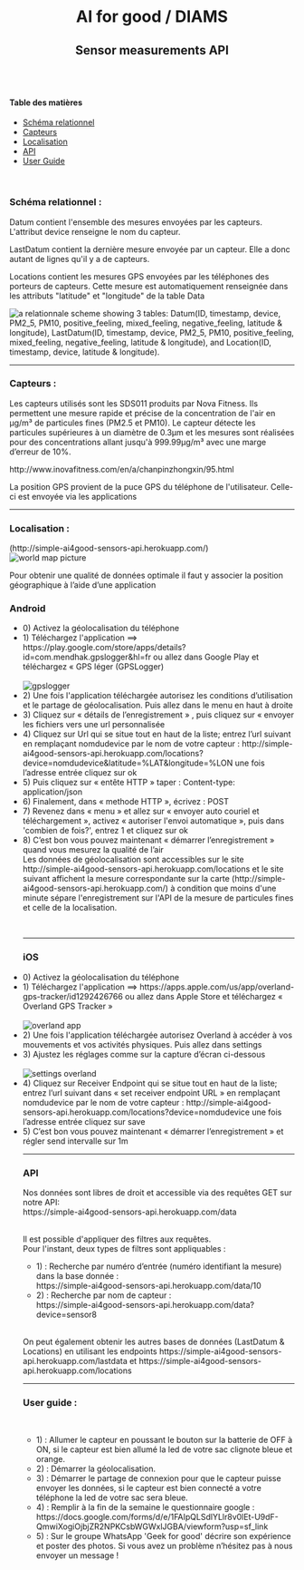 <h1 align="center">AI for good / DIAMS</h1>
<h2 align="center">Sensor measurements API</h2>

<br />
<br />
<h4>Table des matières</h4>
<ul>
<li><a href="#scheme">Schéma relationnel</a></li>
<li><a href="#sensors">Capteurs</a></li>
<li><a href="#locations">Localisation</a></li>
<li><a href="#api">API</a></li>
<li><a href="#userguide">User Guide</a></li>

</ul>
<br />
<h3 name="scheme">Schéma relationnel :</h3>
<p> Datum contient l'ensemble des mesures envoyées par les capteurs. L'attribut device renseigne le nom du capteur. </p>
<p> LastDatum contient la dernière mesure envoyée par un capteur. Elle a donc autant de lignes qu'il y a de capteurs. </p>
<p> Locations contient les mesures GPS envoyées par les téléphones des porteurs de capteurs. Cette mesure est automatiquement renseignée dans les attributs "latitude" et "longitude" de la table Data </p>

<img src="https://zupimages.net/up/19/29/09qm.jpg" alt="a relationnale scheme showing 3 tables: Datum(ID, timestamp, device, PM2_5, PM10, positive_feeling, mixed_feeling, negative_feeling, latitude & longitude), LastDatum(ID, timestamp, device, PM2_5, PM10, positive_feeling, mixed_feeling, negative_feeling, latitude & longitude), and Location(ID, timestamp, device, latitude & longitude).">
<br />
<hr />
<h3 name="sensors">Capteurs :</h3>
<p>Les capteurs utilisés sont les SDS011 produits par Nova Fitness. Ils permettent une mesure rapide et précise de la concentration de l'air en μg/m³ de particules fines (PM2.5 et PM10).
Le capteur détecte les particules supérieures à un diamètre de 0.3μm et les mesures sont réalisées pour des concentrations allant jusqu'à 999.99μg/m³ avec une marge d’erreur de 10%.</p>
<p> http://www.inovafitness.com/en/a/chanpinzhongxin/95.html </p>
<p> La position GPS provient de la puce GPS du téléphone de l'utilisateur. Celle-ci est envoyée via les applications 

<br />
<hr />
<h3 name="locations">Localisation :</h3>(http://simple-ai4good-sensors-api.herokuapp.com/)</br>
<img src='https://zupimages.net/up/19/29/8be3.jpg' alt='world map picture' />
<p>Pour obtenir une qualité de données optimale il faut y associer la position géographique à l’aide d’une application
  <br>
  <h3>Android</h3>
  <ul>
  <li>0) Activez la géolocalisation du téléphone
  <li>1) Téléchargez l'application ==> https://play.google.com/store/apps/details?id=com.mendhak.gpslogger&hl=fr ou allez dans Google      Play et téléchargez « GPS léger (GPSLogger) </li></br>
    <img src="https://zupimages.net/up/19/30/te6d.png" alt='gpslogger'/></br>
  <li>2) Une fois l'application téléchargée autorisez les conditions d’utilisation et le partage de géolocalisation. Puis allez dans le menu en haut à droite</li> 
  <li>3) Cliquez sur « détails de l’enregistrement » , puis cliquez sur « envoyer les fichiers vers une url personnalisée</li>
  <li>4) Cliquez sur Url qui se situe tout en haut de la liste; entrez l’url suivant en remplaçant nomdudevice par le nom de votre capteur : http://simple-ai4good-sensors-api.herokuapp.com/locations?device=nomdudevice&latitude=%LAT&longitude=%LON une fois l’adresse entrée cliquez sur ok</li>
  <li>5) Puis cliquez sur « entête HTTP » taper : Content-type: application/json</li>
  <li>6) Finalement, dans « methode HTTP », écrivez : POST</li>
  <li>7) Revenez dans « menu » et allez sur « envoyer auto couriel et téléchargement », activez « autoriser l'envoi automatique », puis dans 'combien de fois?', entrez 1 et cliquez sur ok</li>
  <li>8) C’est bon vous pouvez maintenant « démarrer l’enregistrement » quand vous mesurez la qualité de l’air</li>
  Les données de géolocalisation sont accessibles sur le site http://simple-ai4good-sensors-api.herokuapp.com/locations et le site suivant affichent la mesure correspondante sur la carte (http://simple-ai4good-sensors-api.herokuapp.com/) à condition que moins d'une minute sépare l'enregistrement sur l'API de la mesure de particules fines et celle de la localisation.</p>
<br />
<hr />
<h3>iOS</h3>
<li>0) Activez la géolocalisation du téléphone
<li>1) Téléchargez l'application ==> https://apps.apple.com/us/app/overland-gps-tracker/id1292426766 ou allez dans Apple Store et téléchargez « Overland GPS Tracker »</li></br>
<img src="https://zupimages.net/up/19/30/p3hh.png" alt='overland app'/></br>
<li>2) Une fois l'application téléchargée autorisez Overland à accéder à vos mouvements et vos activités physiques. Puis allez dans settings</li>
<li>3) Ajustez les réglages comme sur la capture d’écran ci-dessous</li></br>
<img src="https://zupimages.net/up/19/30/sj7e.png" alt='settings overland'/></br>
<li>4) Cliquez sur Receiver Endpoint qui se situe tout en haut de la liste; entrez l’url suivant dans « set receiver endpoint URL » en remplaçant nomdudevice par le nom de votre capteur : http://simple-ai4good-sensors-api.herokuapp.com/locations?device=nomdudevice une fois l’adresse entrée cliquez sur save</li>
<li>5) C’est bon vous pouvez maintenant « démarrer l’enregistrement » et régler send intervalle sur 1m</li>
<hr />
<h3 name="api">API</h3>
  Nos données sont libres de droit et accessible via des requêtes GET sur notre API:</br>
  https://simple-ai4good-sensors-api.herokuapp.com/data </br></br>

Il est possible d'appliquer des filtres aux requêtes.<br />
Pour l'instant, deux types de filtres sont appliquables :
<ul>
  <li>1) : Recherche par numéro d’entrée (numéro identifiant la mesure) dans la base donnée :</li>
  https://simple-ai4good-sensors-api.herokuapp.com/data/10 

  <li>2) : Recherche par nom de capteur :</li>
https://simple-ai4good-sensors-api.herokuapp.com/data?device=sensor8 
</ul>
</br>
<p> On peut également obtenir les autres bases de données (LastDatum & Locations) en utilisant les endpoints https://simple-ai4good-sensors-api.herokuapp.com/lastdata et https://simple-ai4good-sensors-api.herokuapp.com/locations </p>
<hr /> 
  
<h3 name="userguide">User guide :</h3></br>
<ul>
  <li>1) : Allumer le capteur en poussant le bouton sur la batterie de OFF à ON, si le capteur est bien allumé la led de votre sac clignote bleue et orange.

  <li>2) : Démarrer la géolocalisation.

  <li>3) : Démarrer le partage de connexion pour que le capteur puisse envoyer les données, si le capteur est bien connecté a votre téléphone la led de votre sac sera bleue.

  <li>4) : Remplir à la fin de la semaine le questionnaire google : https://docs.google.com/forms/d/e/1FAIpQLSdlYLlr8v0lEt-U9dF-QmwiXogiOjbjZR2NPKCsbWGWxlJGBA/viewform?usp=sf_link

  <li>5) : Sur le groupe WhatsApp 'Geek for good' décrire son expérience et poster des photos. Si vous avez un problème n’hésitez pas à nous envoyer un message !
</ul>
